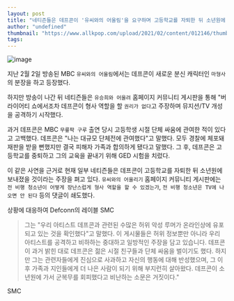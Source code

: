 ```yaml
---
layout: post
title: "네티즌들은 데프콘이 '유씨와의 어울림'을 요구하며 고등학교를 자퇴한 뒤 소년원에 갔다고 비난하며 그를 공격하고 있다."
author: "undefined"
thumbnail: "https://www.allkpop.com/upload/2021/02/content/012146/thumb/1612233987-20210201-defconn.jpg"
tags: 
---
```



![image](https://www.allkpop.com/upload/2021/02/content/012146/1612233987-20210201-defconn.jpg)

지난 2월 2일 방송된 MBC `유씨와의 어울림`에서는 데프콘이 새로운 분신 캐릭터인 `마형사`의 분장을 하고 등장했다.

하지만 방송이 나간 뒤 네티즌들은 `유승희와 어울려` 홈페이지 커뮤니티 게시판을 통해 "버라이어티 쇼에서조차 데프콘이 형사 역할을 할 `권리가 없다`고 주장하며 뮤지션/TV 개성을 공격하기 시작했다.

과거 데프콘은 MBC `무릎팍 구루` 출연 당시 고등학생 시절 단체 싸움에 관여한 적이 있다고 고백했다. 데프콘은 "나는 대규모 단체전에 관여했다"고 말했다. 모두 경찰에 체포돼 재판을 받을 뻔했지만 결국 피해자 가족과 합의하게 됐다고 말했다. 그 후, 데프콘은 고등학교를 중퇴하고 그의 교육을 끝내기 위해 GED 시험을 치렀다.

이 같은 사연을 근거로 현재 일부 네티즌들은 데프콘이 고등학교를 자퇴한 뒤 소년원에 보내졌을 것이라는 주장을 펴고 있다. `유씨와의 어울리기` 홈페이지 커뮤니티 게시판에는 `전 비행 청소년이 어떻게 장난스럽게 형사 역할을 할 수 있겠는가`, `전 비행 청소년은 TV에 나오면 안 된다` 등의 댓글이 쇄도했다.

상황에 대응하여 Defconn의 레이블 SMC

> 그는 "우리 아티스트 데프콘과 관련된 수많은 허위 악성 루머가 온라인상에 유포되고 있는 것을 확인했다"고 말했다. 이 게시물들은 허위 정보뿐만 아니라 우리 아티스트를 공격하고 비하하는 중대하고 일방적인 주장을 담고 있습니다. 데프콘이 과거 밝힌 대로 데프콘은 젊은 시절 친구들과 단체 싸움을 벌이기도 했다. 하지만 그는 관련자들에게 진심으로 사과하고 자신의 행동에 대해 반성했으며, 그 이후 가족과 지인들에게 더 나은 사람이 되기 위해 부지런히 살아왔다. 데프콘이 소년원에 가서 군복무를 회피했다고 비난하는 소문은 거짓이다."

SMC